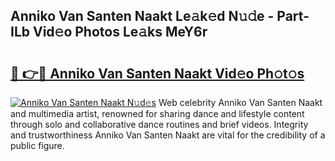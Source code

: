 ## Anniko Van Santen Naakt Le𝚊k𝚎d N𝚞𝚍e - Part-ILb Vid𝚎o Photos Le𝚊ks MeY6r

# <h2><a href="http://fb6p4c.evod.top/?m=Anniko+Van+Santen+Naakt">🔗 👉🔴 Anniko Van Santen Naakt Vid𝚎o Ph𝚘t𝚘s</a></h2>

[![Anniko Van Santen Naakt N𝚞d𝚎s](https://i.imgur.com/8V9OHl7.gif)](http://fb6p4c.evod.top/?m=Anniko+Van+Santen+Naakt)
Web celebrity Anniko Van Santen Naakt and multimedia artist, renowned for sharing dance and lifestyle content through solo and collaborative dance routines and brief videos. Integrity and trustworthiness Anniko Van Santen Naakt are vital for the credibility of a public figure. 
